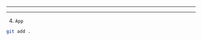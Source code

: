 
________________________________________________________________________________
________________________________________________________________________________














4. `App`






```sh
git add .
```


